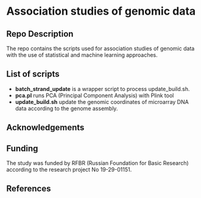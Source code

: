 # Association studies of genomic data

## Repo Description 
The repo contains the scripts used for association studies of genomic data with the 
use of statistical and machine learning approaches. 

## List of scripts 
* **batch_strand_update** is a wrapper script to process update_build.sh. 
* **pca.pl** runs PCA (Principal Component Analysis) with Plink tool 
* **update_build.sh** update the genomic coordinates of microarray DNA data according to the genome assembly.




## Acknowledgements

## Funding
The study was funded by RFBR (Russian Foundation for Basic Research) according to the research project No 19-29-01151.

## References
